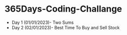 # 365Days-Coding-Challange

  - Day 1 (01/01/2023)- Two Sums
  - Day 2 (02/01/2023)- Best Time To Buy and Sell Stock
